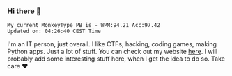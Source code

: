 ### Hi there 👋
<!-- PB START -->
```
My current MonkeyType PB is - WPM:94.21 Acc:97.42
Updated on: 04:26:40 CEST Time
```
<!-- PB END -->
I'm an IT person, just overall. I like CTFs, hacking, coding games, making Python apps. Just a lot of stuff.
You can check out my website [here](https://skill3472.github.io/).
I will probably add some interesting stuff here, when I get the idea to do so. Take care ❤️
